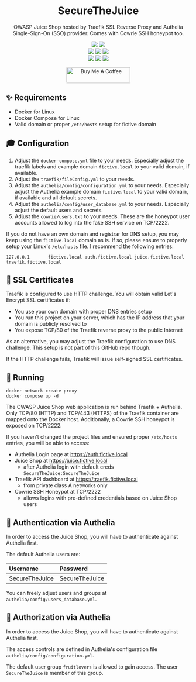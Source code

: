 <div align="center" width="100%">
    <h1>SecureTheJuice</h1>
    <p>OWASP Juice Shop hosted by Traefik SSL Reverse Proxy and Authelia Single-Sign-On (SSO) provider. Comes with Cowrie SSH honeypot too.</p><p>
    <a target="_blank" href="https://github.com/l4rm4nd"><img src="https://img.shields.io/badge/maintainer-LRVT-orange" /></a>
    <a target="_blank" href="https://GitHub.com/l4rm4nd/SecureTheJuice/graphs/contributors/"><img src="https://img.shields.io/github/contributors/l4rm4nd/SecureTheJuice.svg" /></a><br>
    <a target="_blank" href="https://GitHub.com/l4rm4nd/SecureTheJuice/commits/"><img src="https://img.shields.io/github/last-commit/l4rm4nd/SecureTheJuice.svg" /></a>
    <a target="_blank" href="https://GitHub.com/l4rm4nd/SecureTheJuice/issues/"><img src="https://img.shields.io/github/issues/l4rm4nd/SecureTheJuice.svg" /></a>
    <a target="_blank" href="https://github.com/l4rm4nd/SecureTheJuice/issues?q=is%3Aissue+is%3Aclosed"><img src="https://img.shields.io/github/issues-closed/l4rm4nd/SecureTheJuice.svg" /></a><br>
        <a target="_blank" href="https://github.com/l4rm4nd/SecureTheJuice/stargazers"><img src="https://img.shields.io/github/stars/l4rm4nd/SecureTheJuice.svg?style=social&label=Star" /></a>
    <a target="_blank" href="https://github.com/l4rm4nd/SecureTheJuice/network/members"><img src="https://img.shields.io/github/forks/l4rm4nd/SecureTheJuice.svg?style=social&label=Fork" /></a>
    <a target="_blank" href="https://github.com/l4rm4nd/SecureTheJuice/watchers"><img src="https://img.shields.io/github/watchers/l4rm4nd/SecureTheJuice.svg?style=social&label=Watch" /></a><p>
    <a href="https://www.buymeacoffee.com/LRVT" target="_blank"><img src="https://www.buymeacoffee.com/assets/img/custom_images/orange_img.png" alt="Buy Me A Coffee" style="height: 41px !important;width: 174px !important;box-shadow: 0px 3px 2px 0px rgba(190, 190, 190, 0.5) !important;-webkit-box-shadow: 0px 3px 2px 0px rgba(190, 190, 190, 0.5) !important;" ></a>
</div>

## ✨ Requirements
- Docker for Linux
- Docker Compose for Linux
- Valid domain or proper `/etc/hosts` setup for fictive domain

## 🎓 Configuration

1. Adjust the `docker-compose.yml` file to your needs. Especially adjust the traefik labels and example domain `fictive.local` to your valid domain, if available.
2. Adjust the `traefik/fileConfig.yml` to your needs.
3. Adjust the `authelia/config/configuration.yml` to your needs. Especially adjust the Authelia example domain `fictive.local` to your valid domain, if available and all default secrets.
4. Adjust the `authelia/config/user_database.yml` to your needs. Especially adjust the default users and secrets.
5. Adjust the `cowrie/users.txt` to your needs. These are the honeypot user accounts allowed to log into the fake SSH service on TCP/2222.

If you do not have an own domain and registrar for DNS setup, you may keep using the `fictive.local` domain as is. If so, please ensure to properly setup your Linux's `/etc/hosts` file. I recommend the following entries:

````
127.0.0.1       fictive.local auth.fictive.local juice.fictive.local traefik.fictive.local
````

## 💎 SSL Certificates

Traefik is configured to use HTTP challenge. You will obtain valid Let's Encrypt SSL certificates if:

- You use your own domain with proper DNS entries setup
- You run this project on your server, which has the IP address that your domain is publicly resolved to
- You expose TCP/80 of the Traefik reverse proxy to the public Internet

As an alternative, you may adjust the Traefik configuration to use DNS challenge. This setup is not part of this GitHub repo though.

If the HTTP challenge fails, Traefik will issue self-signed SSL certificates.

## 🏃 Running

````
docker network create proxy
docker compose up -d
````

The OWASP Juice Shop web application is run behind Traefik + Authelia. Only TCP/80 (HTTP) and TCP/443 (HTTPS) of the Traefik container are mapped onto the Docker host. Additionally, a Cowrie SSH honeypot is exposed on TCP/2222.

If you haven't changed the project files and ensured proper `/etc/hosts` entries, you will be able to access:

- Authelia Login page at https://auth.fictive.local
- Juice Shop at https://juice.fictive.local
    - after Authelia login with default creds `SecureTheJuice:SecureTheJuice` 
- Traefik API dashboard at https://traefik.fictive.local
    - from private class A networks only
- Cowrie SSH Honeypot at TCP/2222
    - allows logins with pre-defined credentials based on Juice Shop users

## 🔑 Authentication via Authelia

In order to access the Juice Shop, you will have to authenticate against Authelia first.

The default Authelia users are:

| Username | Password |
| :---------- | :--------- |
| SecureTheJuice  | SecureTheJuice  |

You can freely adjust users and groups at `authelia/config/users_database.yml`.

## 🔏 Authorization via Authelia

In order to access the Juice Shop, you will have to authenticate against Authelia first.

The access controls are defined in Authelia's configuration file `authelia/config/configuration.yml`.

The default user group `fruitlovers` is allowed to gain access. The user `SecureTheJuice` is member of this group.
